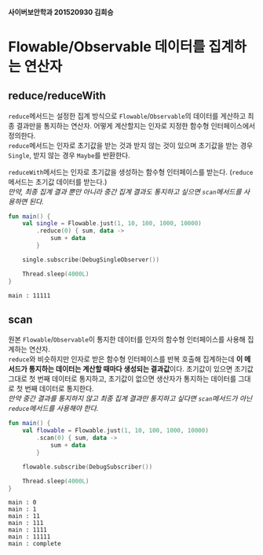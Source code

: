 #### 사이버보안학과 201520930 김희승
# Flowable/Observable 데이터를 집계하는 연산자

## reduce/reduceWith

`reduce`메서드는 설정한 집계 방식으로 `Flowable`/`Observable`의 데이터를 게산하고 최종 결과만을 통지하는 연산자. 어떻게 계산할지는 인자로 지정한 함수형 인터페이스에서 정의한다. </br>
`reduce`메서드는 인자로 초기값을 받는 것과 받지 않는 것이 있으며 초기값을 받는 경우 `Single`, 받지 않는 경우 `Maybe`를 반환한다.

`reduceWith`메서드는 인자로 초기값을 생성하는 함수형 인터페이스를 받는다. (`reduce`메서드는 초기값 데이터를 받는다.) </br>
*만약, 최종 집계 결과 뿐만 아니라 중간 집계 결과도 통지하고 싶으면 `scan`메서드를 사용하면 된다.*

```kotlin
fun main() {
    val single = Flowable.just(1, 10, 100, 1000, 10000)
        .reduce(0) { sum, data ->
            sum + data
        }

    single.subscribe(DebugSingleObserver())

    Thread.sleep(4000L)
}
```

```text
main : 11111
```

## scan

원본 `Flowable`/`Observable`이 통지한 데이터를 인자의 함수형 인터페이스를 사용해 집계하는 연산자. </br>
`reduce`와 비슷하지만 인자로 받은 함수형 인터페이스를 반복 호출해 집계하는데 **이 메서드가 통지하는 데이터는 계산할 때마다 생성되는 결과값**이다. 초기값이 있으면 초기값 그대로 첫 번째 데이터로 통지하고,
초기값이 없으면 생산자가 통지하는 데이터를 그대로 첫 번째 데이터로 통지한다. </br>
*만약 중간 결과를 통지하지 않고 최종 집계 결과만 통지하고 싶다면 `scan`메서드가 아닌 `reduce`메서드를 사용해야 한다.*

```kotlin
fun main() {
    val flowable = Flowable.just(1, 10, 100, 1000, 10000)
        .scan(0) { sum, data ->
            sum + data
        }

    flowable.subscribe(DebugSubscriber())

    Thread.sleep(4000L)
}
```

```text
main : 0
main : 1
main : 11
main : 111
main : 1111
main : 11111
main : complete
```
